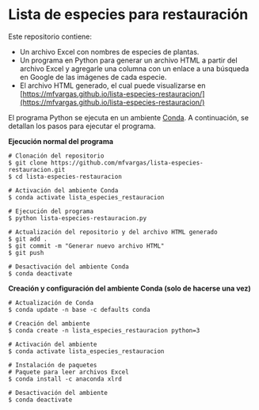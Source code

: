 # Lista de especies para restauración

Este repositorio contiene:
- Un archivo Excel con nombres de especies de plantas.
- Un programa en Python para generar un archivo HTML a partir del archivo Excel y agregarle una columna con un enlace a una búsqueda en Google de las imágenes de cada especie.
- El archivo HTML generado, el cual puede visualizarse en [https://mfvargas.github.io/lista-especies-restauracion/](https://mfvargas.github.io/lista-especies-restauracion/)

El programa Python se ejecuta en un ambiente [Conda](https://docs.conda.io/). A continuación, se detallan los pasos para ejecutar el programa.

**Ejecución normal del programa**
```shell
# Clonación del repositorio
$ git clone https://github.com/mfvargas/lista-especies-restauracion.git
$ cd lista-especies-restauracion

# Activación del ambiente Conda
$ conda activate lista_especies_restauracion

# Ejecución del programa
$ python lista-especies-restauracion.py

# Actualización del repositorio y del archivo HTML generado
$ git add .
$ git commit -m "Generar nuevo archivo HTML"
$ git push

# Desactivación del ambiente Conda
$ conda deactivate
```

**Creación y configuración del ambiente Conda (solo de hacerse una vez)**
```shell
# Actualización de Conda
$ conda update -n base -c defaults conda

# Creación del ambiente
$ conda create -n lista_especies_restauracion python=3

# Activación del ambiente
$ conda activate lista_especies_restauracion

# Instalación de paquetes
# Paquete para leer archivos Excel
$ conda install -c anaconda xlrd

# Desactivación del ambiente
$ conda deactivate
```
